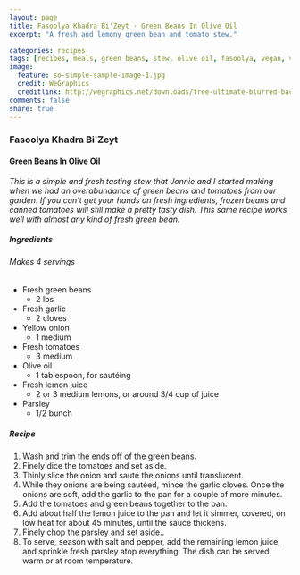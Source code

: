 ```yaml
---
layout: page
title: Fasoolya Khadra Bi'Zeyt · Green Beans In Olive Oil
excerpt: "A fresh and lemony green bean and tomato stew."

categories: recipes
tags: [recipes, meals, green beans, stew, olive oil, fasoolya, vegan, vegetarian]
image:
  feature: so-simple-sample-image-1.jpg
  credit: WeGraphics
  creditlink: http://wegraphics.net/downloads/free-ultimate-blurred-background-pack/
comments: false
share: true
---
```


### Fasoolya Khadra Bi'Zeyt
#### Green Beans In Olive Oil
*This is a simple and fresh tasting stew that Jonnie and I started making when we had an overabundance of green beans and tomatoes from our garden. If you can't get your hands on fresh ingredients, frozen beans and canned tomatoes will still make a pretty tasty dish. This same recipe works well with almost any kind of fresh green bean.*

##### Ingredients
###### Makes 4 servings

* Fresh green beans
  - 2 lbs
* Fresh garlic
  - 2 cloves
* Yellow onion
  - 1 medium
* Fresh tomatoes
  - 3 medium
* Olive oil
  - 1 tablespoon, for sautéing
* Fresh lemon juice
  - 2 or 3 medium lemons, or around 3/4 cup of juice
* Parsley
    - 1/2 bunch

##### Recipe
1. Wash and trim the ends off of the green beans.
2. Finely dice the tomatoes and set aside.
3. Thinly slice the onion and sauté the onions until translucent.
4. While they onions are being sautéed, mince the garlic cloves. Once the onions are soft, add the garlic to the pan for a couple of more minutes.
5. Add the tomatoes and green beans together to the pan.
6. Add about half the lemon juice to the pan and let it simmer, covered, on low heat for about 45 minutes, until the sauce thickens.
7. Finely chop the parsley and set aside..
8. To serve, season with salt and pepper, add the remaining lemon juice, and sprinkle fresh parsley atop everything. The dish can be served warm or at room temperature.
